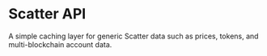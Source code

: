 # Scatter API

A simple caching layer for generic Scatter data such as prices, tokens, and multi-blockchain account data.
